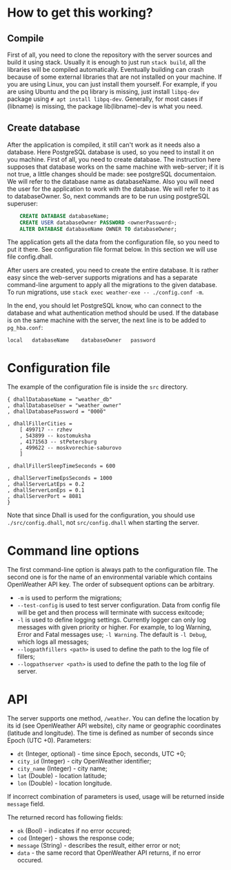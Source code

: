 # How to get this working?

## Compile

First of all, you need to clone the repository with the server sources and build it using stack.
Usually it is enough to just run `stack build`, all the libraries will be compiled automatically.
Eventually building can crash because of some external libraries that are not installed on your machine.
If you are using Linux, you can just install them yourself. For example, if you are using Ubuntu and
the pq library is missing, just install `libpq-dev` package using `# apt install libpq-dev`. Generally, for most cases if (libname) is
missing, the package lib(libname)-dev is what you need.

## Create database

After the application is compiled, it still can't work as it needs also a database. Here PostgreSQL
database is used, so you need to install it on you machine.
First of all, you need to create database.
The instruction here supposes that database works on the same machine with web-server;
if it is not true, a little changes should be made: see postgreSQL documentaion.
We will refer to the database name as databaseName. Also you will need the user
for the application to work with the database.
We will refer to it as to databaseOwner.
So, next commands are to be run using postgreSQL superuser:

```sql
    CREATE DATABASE databaseName;
    CREATE USER databaseOwner PASSWORD <ownerPassword>;
    ALTER DATABASE databaseName OWNER TO databaseOwner;
```
The application gets all the data from the configuration file, so you need to put it there.
See configuration file format below. In this section we will use file config.dhall.

After users are created, you need to create the entire database. It is rather easy since
the web-server supports migrations and has a separate command-line argument to apply all the
migrations to the given database. To run migrations, use `stack exec weather-exe -- ./config.conf -m`.

In the end, you should let PostgreSQL know, who can connect to the database and what authentication method
should be used. If the database is on the same machine with the server, the next line is to be added to
`pg_hba.conf`:

`local   databaseName    databaseOwner   password`

# Configuration file
The example of the configuration file is inside the `src` directory.

```
{ dhallDatabaseName = "weather_db"
, dhallDatabaseUser = "weather_owner"
, dhallDatabasePassword = "0000"

, dhallFillerCities =
    [ 499717 -- rzhev 
    , 543899 -- kostomuksha
    , 4171563 -- stPetersburg
    , 499622 -- moskvorechie-saburovo 
    ]

, dhallFillerSleepTimeSeconds = 600

, dhallServerTimeEpsSeconds = 1000
, dhallServerLatEps = 0.2
, dhallServerLonEps = 0.1
, dhallServerPort = 8081
}
```

Note that since Dhall is used for the configuration, you should
use `./src/config.dhall`, not `src/config.dhall` when starting the server.


# Command line options

The first command-line option is always path to the configuration file.
The second one is for the name of an environmental variable which contains OpenWeather API key.
The order of subsequent options can be arbitrary.

+ `-m` is used to perform the migrations;
+ `--test-config` is used to test server configuration. Data from config file will be get and then
process will terminate with success exitcode;
+ `-l` is used to define logging settings. Currently logger can only log messages with
given priority or higher. For example, to log Warning, Error and Fatal messages use;
`-l Warning`. The default is `-l Debug`, which logs all messages;
+ `--logpathfillers <path>` is used to define the path to the log file of fillers;
+ `--logpathserver <path>` is used to define the path to the log file of server.

# API

The server supports one method, `/weather`. You can define the location
by its id (see OpenWeather API website), city name or geographic coordinates 
(latitude and longitude).
The time is defined as number of seconds since Epoch (UTC +0).
Parameters:

+ `dt` (Integer, optional) - time since Epoch, seconds, UTC +0;
+ `city_id` (Integer) - city OpenWeather identifier;
+ `city_name` (Integer) - city name;
+ `lat` (Double) - location latitude;
+ `lon` (Double) - location longitude.

If incorrect combination of parameters is used, usage will be returned
inside `message` field.


The returned record has following fields:

+ `ok` (Bool) - indicates if no error occured;
+ `cod` (Integer) - shows the response code;
+ `message` (String) - describes the result, either error or not;
+ `data` - the same record that OpenWeather API returns, if no error occured.
